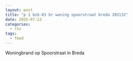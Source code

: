 ```yaml
---
layout: post
title: "p 1 bzb-03 br woning spoorstraat breda 203132"
date: 2025-07-23
categories: 
  - rss
tags: 
  - feed
---
```


Woningbrand op Spoorstraat in Breda
